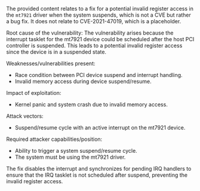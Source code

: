 The provided content relates to a fix for a potential invalid register access in the `mt7921` driver when the system suspends, which is not a CVE but rather a bug fix. It does not relate to CVE-2021-47019, which is a placeholder.

Root cause of the vulnerability:
The vulnerability arises because the interrupt tasklet for the mt7921 device could be scheduled after the host PCI controller is suspended. This leads to a potential invalid register access since the device is in a suspended state.

Weaknesses/vulnerabilities present:
- Race condition between PCI device suspend and interrupt handling.
- Invalid memory access during device suspend/resume.

Impact of exploitation:
- Kernel panic and system crash due to invalid memory access.

Attack vectors:
- Suspend/resume cycle with an active interrupt on the mt7921 device.

Required attacker capabilities/position:
- Ability to trigger a system suspend/resume cycle.
- The system must be using the mt7921 driver.

The fix disables the interrupt and synchronizes for pending IRQ handlers to ensure that the IRQ tasklet is not scheduled after suspend, preventing the invalid register access.
